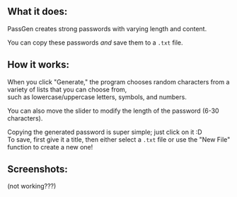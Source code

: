 <h2>What it does:</h2>
PassGen creates strong passwords with varying length and content. <br />

You can copy these passwords *and* save them to a `.txt` file.

<h2>How it works:</h2>
When you click "Generate," the program chooses random characters from a variety of lists that you can choose from, <br />
such as lowercase/uppercase letters, symbols, and numbers.

You can also move the slider to modify the length of the password (6-30 characters). 

Copying the generated password is super simple; just click on it :D <br />
To save, first give it a title, then either select a `.txt` file or use the "New File" function to create a new one!

<h2>Screenshots:</h2>
(not working???)
